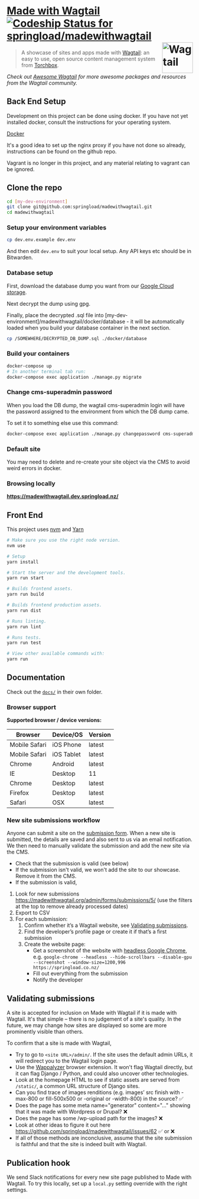 [Made with Wagtail](http://madewithwagtail.org) [![Codeship Status for springload/madewithwagtail](https://codeship.com/projects/26741250-da6d-0132-ea89-328081b30bed/status?branch=master)](https://codeship.com/projects/79308) [<img src="https://github.com/torchbox/wagtail/blob/82171f70faaf0c8b8da278261e6f45fed529c899/docs/logo.png" width="83" align="right" alt="Wagtail">](https://wagtail.io/)
=================

> A showcase of sites and apps made with [Wagtail](https://wagtail.io/): an easy to use, open source content management system from [Torchbox](https://github.com/torchbox/wagtail).

*Check out [Awesome Wagtail](https://github.com/springload/awesome-wagtail) for more awesome packages and resources from the Wagtail community.*

## Back End Setup

Development on this project can be done using docker. If you have not yet
installed docker, consult the instructions for your operating system.

[Docker](https://docs.docker.com/)

It's a good idea to set up the nginx proxy if you have not done so already,
instructions can be found on the github repo.

Vagrant is no longer in this project, and any material relating to vagrant
can be ignored.

## Clone the repo

```sh
cd [my-dev-environment]
git clone git@github.com:springload/madewithwagtail.git
cd madewithwagtail
```
### Setup your environment variables

```sh
cp dev.env.example dev.env
```

And then edit `dev.env` to suit your local setup. Any API keys etc should be in Bitwarden.

### Database setup

First, download the database dump you want from our [Google Cloud storage](<https://console.cloud.google.com/storage/browser/springload-backups/madewithwagtail?pageState=(%22StorageObjectListTable%22:(%22f%22:%22%255B%255D%22))&project=springload-backups&prefix=&forceOnObjectsSortingFiltering=false>).

Next decrypt the dump using gpg.

Finally, place the decrypted .sql file into [my-dev-environment]/madewithwagtail/docker/database - it will be automatically loaded when you build your database container in the next section.

```sh
cp /SOMEWHERE/DECRYPTED_DB_DUMP.sql ./docker/database
```

### Build your containers

```sh
docker-compose up
# In another terminal tab run:
docker-compose exec application ./manage.py migrate
```

### Change cms-superadmin password

When you load the DB dump, the wagtail cms-superadmin login will have the
password assigned to the environment from which the DB dump came.

To set it to something else use this command:

```sh
docker-compose exec application ./manage.py changepassword cms-superadmin
```

### Default site

You may need to delete and re-create your site object via the CMS to avoid weird errors in docker.

### Browsing locally

**https://madewithwagtail.dev.springload.nz/**

## Front End

This project uses [nvm](https://github.com/creationix/nvm) and [Yarn](https://yarnpkg.com/lang/en/)

```sh
# Make sure you use the right node version.
nvm use

# Setup
yarn install

# Start the server and the development tools.
yarn run start

# Builds frontend assets.
yarn run build

# Builds frontend production assets.
yarn run dist

# Runs linting.
yarn run lint

# Runs tests.
yarn run test

# View other available commands with:
yarn run
```

## Documentation

Check out the [`docs/`](docs/) in their own folder.

### Browser support

**Supported browser / device versions:**

| Browser | Device/OS | Version |
|---------|-----------|---------|
| Mobile Safari | iOS Phone | latest |
| Mobile Safari | iOS Tablet | latest |
| Chrome | Android | latest |
| IE | Desktop | 11 |
| Chrome | Desktop | latest |
| Firefox | Desktop | latest |
| Safari | OSX | latest |

### New site submissions workflow

Anyone can submit a site on the [submission form](http://madewithwagtail.org/submit/). When a new site is submitted, the details are saved and also sent to us via an email notification. We then need to manually validate the submission and add the new site via the CMS.

- Check that the submission is valid (see below)
- If the submission isn't valid, we won't add the site to our showcase. Remove it from the CMS.
- If the submission is valid,

1. Look for new submissions https://madewithwagtail.org/admin/forms/submissions/5/ (use the filters at the top to remove already processed dates)
2. Export to CSV
3. For each submission:
    1. Confirm whether it’s a Wagtail website, see [Validating submissions](#validating-submissions).
    2. Find the developer’s profile page or create it if that’s a first submission
    3. Create the website page:
        - Get a screenshot of the website with [headless Google Chrome](https://developers.google.com/web/updates/2017/04/headless-chrome), e.g. `google-chrome --headless --hide-scrollbars --disable-gpu --screenshot --window-size=1200,996 https://springload.co.nz/`
        - Fill out everything from the submission
        - Notify the developer

## Validating submissions

A site is accepted for inclusion on Made with Wagtail if it is made with Wagtail. It's that simple – there is no judgement of a site's quality. In the future, we may change how sites are displayed so some are more prominently visible than others.

To confirm that a site is made with Wagtail,

- Try to go to `<site URL>/admin/`. If the site uses the default admin URLs, it will redirect you to the Wagtail login page.
- Use the [Wappalyzer](https://wappalyzer.com/) browser extension. It won't flag Wagtail directly, but it can flag Django / Python, and could also uncover other technologies.
- Look at the homepage HTML to see if static assets are served from `/static/`, a common URL structure of Django sites.
- Can you find trace of images renditions (e.g. images’ src finish with -max-800 or fill-500x500 or -original or -width-800) in the source? :white_check_mark:
- Does the page has some meta name="generator" content="..." showing that it was made with Wordpress or Drupal? :x:
- Does the page has some /wp-upload path for the images? :x:
- Look at other ideas to figure it out here https://github.com/springload/madewithwagtail/issues/62  :white_check_mark: or :x:
- If all of those methods are inconclusive, assume that the site submission is faithful and that the site is indeed built with Wagtail.

## Publication hook

We send Slack notifications for every new site page published to Made with Wagtail. To try this locally, set up a `local.py` setting override with the right settings.
 

